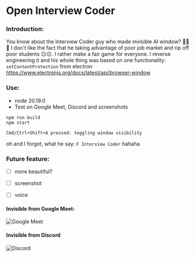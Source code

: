 # Open Interview Coder

### Introduction:
You know about the Interview Coder guy who made invisible AI window? 🫠🫠🫠 I don't like the fact that he taking advantage of poor job market and rip off poor students 😐😐. I rather make a fair game for everyone. I reverse engineering it and his whole thing was based on one functionality: `setContentProtection` from electron https://www.electronjs.org/docs/latest/api/browser-window

### Use:
- node 20.19.0
- Test on Google Meet, Discord and screenshots
```
npm run build
npm start
```

```
Cmd/Ctrl+Shift+A pressed: toggling window visibility
```

oh and I forgot, what he say: `F Interview Coder` hahaha


### Future feature:
- [ ] more beautiful?
- [ ] screenshot
- [ ] voice


#### Invisible from Google Meet:

![Google Meet](https://github.com/user-attachments/assets/9a3db4df-edad-4056-be52-082a902c664d)

#### Invisible from Discord

![Discord](https://github.com/user-attachments/assets/bae3cba3-a358-4fbb-b965-79f195a48bc0)


